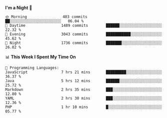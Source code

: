 <!--START_SECTION:waka-->
**I'm a Night 🦉** 

```text
🌞 Morning                403 commits         ██░░░░░░░░░░░░░░░░░░░░░░░   06.04 % 
🌆 Daytime                1489 commits        ██████░░░░░░░░░░░░░░░░░░░   22.32 % 
🌃 Evening                3043 commits        ███████████░░░░░░░░░░░░░░   45.62 % 
🌙 Night                  1736 commits        ███████░░░░░░░░░░░░░░░░░░   26.02 % 
```


📊 **This Week I Spent My Time On** 

```text
💬 Programming Languages: 
JavaScript               7 hrs 21 mins       █████████░░░░░░░░░░░░░░░░   36.37 % 
Java                     5 hrs 12 mins       ██████░░░░░░░░░░░░░░░░░░░   25.72 % 
Markdown                 2 hrs 35 mins       ███░░░░░░░░░░░░░░░░░░░░░░   12.80 % 
YAML                     2 hrs 30 mins       ███░░░░░░░░░░░░░░░░░░░░░░   12.36 % 
PHP                      1 hr 10 mins        █░░░░░░░░░░░░░░░░░░░░░░░░   05.77 % 
```


<!--END_SECTION:waka-->
